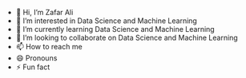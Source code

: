 - 👋 Hi, I’m Zafar Ali
- 👀 I’m interested in Data Science and Machine Learning
- 🌱 I’m currently learning Data Science and Machine Learning
- 💞️ I’m looking to collaborate on  Data Science and Machine Learning
- 📫 How to reach me 
- 😄 Pronouns
- ⚡ Fun fact

<!---
72Zafar/72Zafar is a ✨ special ✨ repository because its `README.md` (this file) appears on your GitHub profile.
You can click the Preview link to take a look at your changes.
--->
